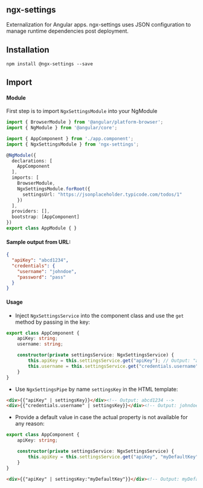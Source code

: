 ## ngx-settings
Externalization for Angular apps.
ngx-settings uses JSON configuration to manage runtime dependencies post deployment.

## Installation
```posh
npm install @ngx-settings --save
```

## Import

#### Module
First step is to import `NgxSettingsModule` into your NgModule
```ts
import { BrowserModule } from '@angular/platform-browser';
import { NgModule } from '@angular/core';

import { AppComponent } from './app.component';
import { NgxSettingsModule } from 'ngx-settings';

@NgModule({
  declarations: [
    AppComponent
  ],
  imports: [
    BrowserModule,
    NgxSettingsModule.forRoot({
      settingsUrl: "https://jsonplaceholder.typicode.com/todos/1"
    })
  ],
  providers: [],
  bootstrap: [AppComponent]
})
export class AppModule { }
```

#### Sample output from URL:
```json
{
  "apiKey": "abcd1234",
  "credentials": {
    "username": "johndoe",
    "password": "pass"
  }
}
```

#### Usage
- Inject `NgxSettingsService` into the component class and use the `get` method by passing in the key:
```ts
export class AppComponent {
    apiKey: string;
    username: string;

    constructor(private settingsService: NgxSettingsService) {
        this.apiKey = this.settingsService.get("apiKey"); // Output: "abcd1234"
        this.username = this.settingsService.get("credentials.username"); // Output: "johndoe"
    }
}
```
- Use `NgxSettingsPipe` by name `settingsKey` in the HTML template:
```html
<div>{{"apiKey" | settingsKey}}</div><!-- Output: abcd1234 -->
<div>{{"credentials.username" | settingsKey}}</div><!-- Output: johndoe -->
```
- Provide a default value in case the actual property is not available for any reason:
```ts
export class AppComponent {
    apiKey: string;

    constructor(private settingsService: NgxSettingsService) {
        this.apiKey = this.settingsService.get("apiKey", "myDefaultKey"); // Output: "myDefaultKey"
    }
}
```
```html
<div>{{"apiKey" | settingsKey:"myDefaultKey"}}</div><!-- Output: myDefaultKey -->
```